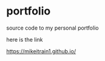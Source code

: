 # portfolio

source code to my personal portfolio

here is the link 

https://mikeitrain1.github.io/
